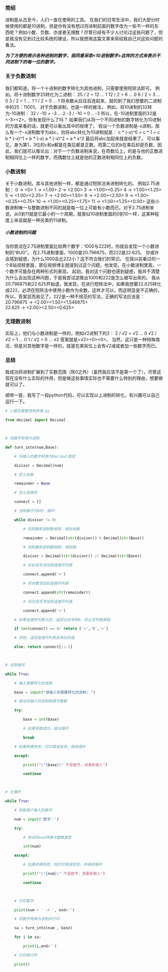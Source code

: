 ### 简绍
进制是从古至今，人们一直在使用的工具。
在我们的日常生活中，我们大部分时候使用的都是10进制，但是你有没有想过将进制前面的数字改为一些不一样的东西呢？例如小数、负数、亦或者无理数？尽管已经有不少人讨论过这些问题了，但是我没有见到过比较系统的建设，所以我想用这篇文章来简绍我自己对这些问题的看法。

***为了方便的表示各种进制的数字，我同意采取<10进制数字>这样的方式来表示不同进制下的每一位的数字。***
### 关于负数进制
我们都知道，将一个十进制的数字转化为其他进制，只需要使用短除法即可。
例如，将十进制数字25转化为二进制：
25 / 2 = 12 ... 1
12 / 2 = 6 ... 0
6 / 2 = 3 ... 0
3 / 2 = 1 ... 1
1 / 2 = 0 ... 1
将余数从后往前连起来，就的到了我们想要的二进制中的25：11001。
对于负数进制，也是一样的做法，
例如，将10进制的32转为-10进制：
32 / -10 = -3 ... 2
-3 / -10 = 0 .. -3
所以，在-10进制里面的32是<-3><2>。你有发现什么了吗？
如果我们从将一个不同进制的数字转化为10进制的方面来看的话，就更可以看出其中的规律了。
假设一个负数进制是-x进制，那么有一个-x进制数字为abc，则将abc转化为10进制就是：
c \* (-x)^0 = c \* 1 = c
b \* (-x)^1 = b \* (-x)
a \* (-x)^2 = a \* x^2
最后将abc加起来就是结果了。
可以看见，身为第1，3位的c和a都是在乘后都是正数，而第二位的b在乘后却是负数，因此，我们就可以推论出：对于一个负数进制来说，在奇数位上，的是与他的正数进制相同位上一样的数字，而偶数位上就是他的正数进制相同位上的负数。
### 小数进制
关于小数进制，其与其他进制一样，都是通过短除法来进制转化的。
例如2.75进制：
0 -> <0>
1 -> <1.00>
2 -> <2.00>
3 -> <1.00><0.25>
4 -> <1.00><1.25>
5 -> <1.00><2.25>
7 -> <2.00><1.50>
8 -> <2.00><2.50>
9 -> <1.00><0.25><0.75>
10 -> <1.00><0.25><1.75>
11 -> <1.00><1.25><0.00>
这些小数进制唯一与整数进制不同的就是每一位上可能有小数而已。对于2.75进制来说，从0到11就是它最小的一个周期，就类似10进制里面的0到10一样，这某种程度上来说就是一种另类的11进制。
##### 小数进制的问题
当你尝试在2.75进制里面比较两个数字：1000与222时，你就会发现一个小数进制的“BUG”。
在2.75进制里面，1000是20.796875，而222是22.625。
你或许会感到疑惑，为什么1000会比222小？这不符合我们的常识。
在我以前看过的一个B站视频里面，那位视频博主就提到过这个问题，他发现，在小数进制里面，一个数字可能存在两种形式的表现。
起初，我对这个问题也感到疑惑，我并不清楚为什么会出现这种问题，于是我尝试逆推出1000和222是怎么被写出来的。
我从20.796875和22.625开始退，我发现，在进行短除法中，如果我想要22.625转化成222，必须在短除法中使用小数作为余数，这样才可以，而这明显是不正确的，所以，答案显而易见了，222是一种不规范的写法，正确的写法应该是：
20.796875 -> <2.00><1.50><1.546875>         
22.625 -> <2.00><2.50><0.625>

### 无理数进制
实际上，他们与小数进制是一样的，例如√2进制下的2：
2 / √2  = √2 ... 0
√2 / √2 = 1 ... 0
1 / √2 = 0 ... √2
答案就是<√2><0><0>。
当然，这只是一种特殊情况，但是对其他数字是一样的，就是在某些位上会有√2减或者加一些数字而已。

### 总结
我成功将进制扩展到了实数范围（除0之外）（虽然我应该不是第一个了），尽管这现在没有什么实际的作用，但是做这些事情实际也不需要什么特别的理由，想要做就可以了。

顺带一提，我写了一段python代码，可以实现以上进制的转化，有兴趣可以自己运行一下。

``` python
# 小数及整数进制转换.py

from decimal import Decimal

  

# 将数字转换为进制

def turn_into(num,Base):

    # 将输入的数字转换为Decimal类型

    divisor = Decimal(num)

    # 定义余数

    remainder = None

    # 定义连接符

    connect = []

    # 当除数不为0时，循环

    while divisor != 0:

        # 将除数和进制数相除，得到余数

        remainder = Decimal(str(divisor)) % Decimal(str(Base))

        # 将除数和进制数相除，得到商

        divisor = Decimal(str(divisor)) // Decimal(str(Base))

        # 将右括号添加到连接符列表

        connect.append('>')

        # 将余数添加到连接符列表

        connect.append(str(remainder))

        # 将左括号添加到连接符列表

        connect.append('<')

    # 如果连接符列表为空，返回左括号和0，防止空列表报错

    if len(connect) == 0: return ['<','0','>']

    # 否则，返回连接符列表反转后的值

    else: return connect[::-1]

  

# 无限循环

while True:

    # 输入需要转化的进制

    base = input("请输入你需要转化的进制: ")

    # 尝试将输入的进制转换为整数

    try:

        base = int(base)

        # 如果转换成功，跳出循环

        break

    # 如果转换失败，打印错误信息，继续循环

    except:

        print(f"\"{base}\" 不是数字，请重新输入")

        continue

  

# 主循环

while True:

    # 获取用户输入的数字

    num = input('数字：')

    try:

        # 尝试将num转换为整数类型

        int(num)

    except:

        # 如果转换失败，则打印错误信息，并继续循环

        print(f"\"{num}\" 不是数字，请重新输入")

        continue

  

    # 打印数字

    print(num + ' -> ', end='')

    # 将数字转换为进制并打印

    sa = turn_into(num , base)

    for i in sa:

        print(i,end='')

    # 打印换行符

    print()
```
